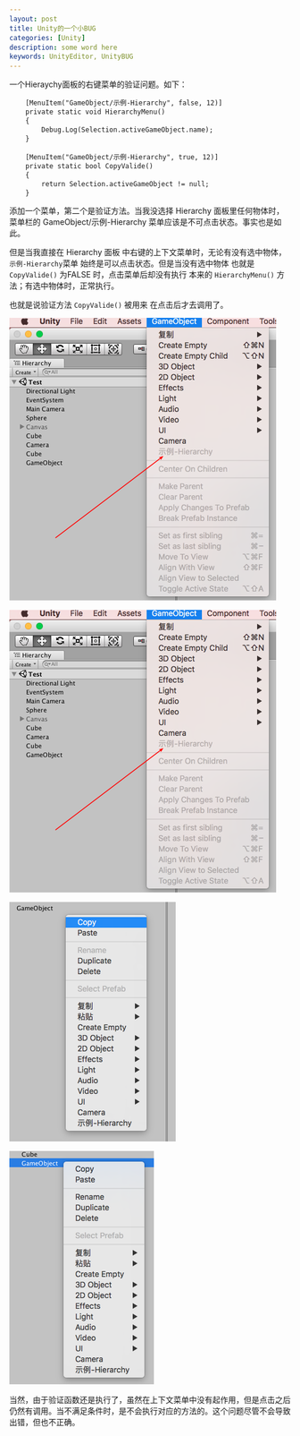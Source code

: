 ```yaml
---
layout: post
title: Unity的一个小BUG
categories: [Unity]
description: some word here
keywords: UnityEditor, UnityBUG
---
```


一个Hieraychy面板的右键菜单的验证问题。如下：

```
    [MenuItem("GameObject/示例-Hierarchy", false, 12)]
    private static void HierarchyMenu()
    {
        Debug.Log(Selection.activeGameObject.name);
    }

    [MenuItem("GameObject/示例-Hierarchy", true, 12)]
    private static bool CopyValide()
    {
        return Selection.activeGameObject != null;
    }
```

添加一个菜单，第二个是验证方法。当我没选择 Hierarchy 面板里任何物体时，菜单栏的 GameObject/示例-Hierarchy 菜单应该是不可点击状态。事实也是如此。

但是当我直接在 Hierarchy 面板 中右键的上下文菜单时，无论有没有选中物体，`示例-Hierarchy`菜单 始终是可以点击状态。但是当没有选中物体 也就是 `CopyValide()` 为FALSE 时，点击菜单后却没有执行 本来的 `HierarchyMenu()` 方法；有选中物体时，正常执行。

也就是说验证方法 `CopyValide()` 被用来 在点击后才去调用了。

![菜单-未选](/Img/Unity/Editor/HierarchyBUG/菜单-未选.png)

![菜单-未选](/Img/Unity/Editor/HierarchyBUG/菜单-未选.png)

![上下文-未选](/Img/Unity/Editor/HierarchyBUG/上下文-未选.png)

![上下文-已选](/Img/Unity/Editor/HierarchyBUG/上下文-已选.png)

当然，由于验证函数还是执行了，虽然在上下文菜单中没有起作用，但是点击之后仍然有调用。当不满足条件时，是不会执行对应的方法的。这个问题尽管不会导致出错，但也不正确。